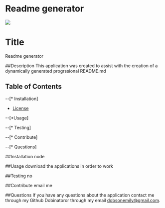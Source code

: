 # Readme generator
  <img src="https://img.shields.io/badge/License-MIT-yellow.svg"></img>

# Title
 Readme generator

 ##Description
 This application was created to assist with the creation of a dynamically generated progrssional README.md 


 ## Table of Contents


--[* Installation]

* [License](#license)


--[*Usage]

--[* Testing]

--[* Contribute]

--[* Questions]

##Installation
node

##Usage
download the applications in order to work 

##Testing
no

##Contribute
email me 

##Questions
 If you have any questions about the application contact me through my Github Dobinatoror through my
email dobsonemily@gmail.com. 


